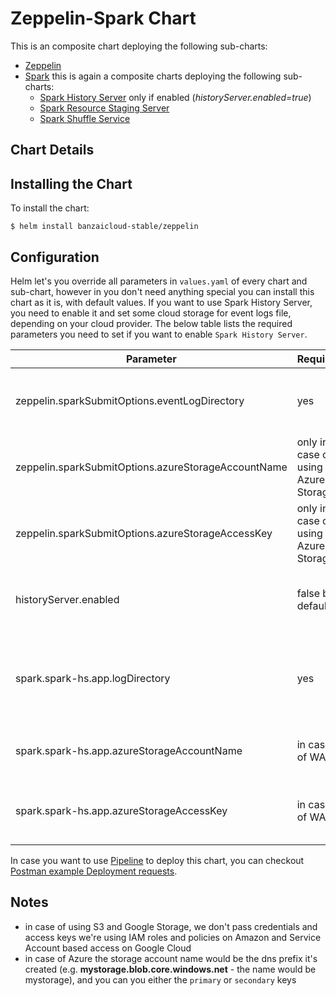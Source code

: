 # Zeppelin-Spark Chart

This is an composite chart deploying the following sub-charts:

- [Zeppelin](https://github.com/banzaicloud/banzai-charts/tree/master/stable/zeppelin)
- [Spark](https://github.com/banzaicloud/banzai-charts/tree/master/stable/spark) this is again a composite charts deploying the following sub-charts:
  - [Spark History Server](https://github.com/banzaicloud/banzai-charts/tree/master/stable/spark-hs) only if enabled (*historyServer.enabled=true*)
  - [Spark Resource Staging Server](https://github.com/banzaicloud/banzai-charts/tree/master/stable/spark-rss)
  - [Spark Shuffle Service](https://github.com/banzaicloud/banzai-charts/tree/master/stable/spark-shuffle)

## Chart Details

## Installing the Chart

To install the chart:

```
$ helm install banzaicloud-stable/zeppelin
```

## Configuration

Helm let's you override all parameters in `values.yaml` of every chart and sub-chart, however in you don't need anything special you can install this chart as it is, with default values. If you want to use Spark History Server, you need to enable it and set some cloud storage for event logs file, depending on your cloud provider.  The below table lists the required parameters you need to set if you want to enable `Spark History Server`.

| Parameter                            | Required | Description                                                       |Example                           |
| ------------------------------------ | ---------|----------------------------------------------------------------- | ------------------------------------------------------------------------------------------------------------------------------ |
| zeppelin.sparkSubmitOptions.eventLogDirectory                     | yes      |the URL to the directory for event logs | s3a://yourBucketName/eventLogFoloder wasb://your_blob_container_name@you_storage_account_name.blob.core.windows.net/eventLog gs://yourBucketName/eventLogFoloder|  
| zeppelin.sparkSubmitOptions.azureStorageAccountName          | only in case of using Azure Storage| Name of your Azure storage account        | see Notes |
| zeppelin.sparkSubmitOptions.azureStorageAccessKey            | only in case of using Azure Storage| Access key for your Azure storage account | see Notes |
| historyServer.enabled           | false by default| Enable deploying Spark History Server | true / false |
| spark.spark-hs.app.logDirectory                     | yes      |the URL to the directory containing application event logs to load| s3a://yourBucketName/eventLogFoloder wasb://your_blob_container_name@you_storage_account_name.blob.core.windows.net/eventLog gs://yourBucketName/eventLogFoloder|  
| spark.spark-hs.app.azureStorageAccountName          | in case of WASB| Name of your Azure storage account        | see Notes |
| spark.spark-hs.app.azureStorageAccessKey            | in case of WASB| Access key for your Azure storage account | see Notes |

In case you want to use [Pipeline](https://github.com/banzaicloud/pipeline) to deploy this chart, you can checkout [Postman example Deployment requests](https://github.com/banzaicloud/pipeline/blob/master/docs/postman/deploy_examples.postman_collection.json).

## Notes

* in case of using S3 and Google Storage, we don't pass credentials and access keys we're using IAM roles and policies on Amazon and Service Account based access on Google Cloud
* in case of Azure the storage account name would be the dns prefix it's created (e.g. **mystorage.blob.core.windows.net** - the name would be mystorage), and you can you either the `primary` or `secondary` keys
